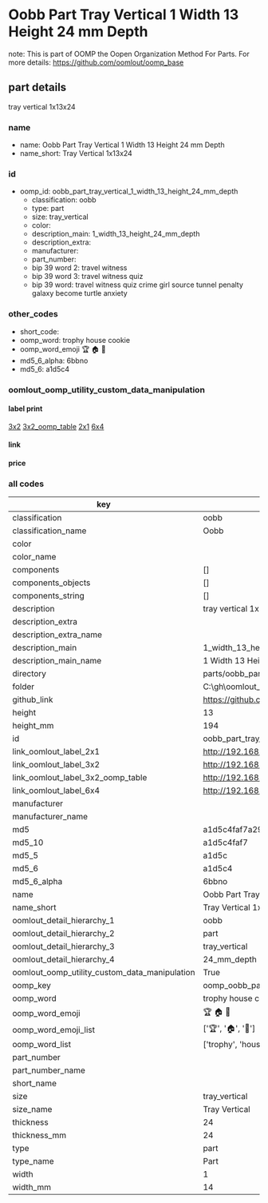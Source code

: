 # Oobb Part Tray Vertical 1 Width 13 Height 24 mm Depth  

note: This is part of OOMP the Oopen Organization Method For Parts. For more details: https://github.com/oomlout/oomp_base

##  part details
  



tray vertical 1x13x24



### name
* name: Oobb Part Tray Vertical 1 Width 13 Height 24 mm Depth
* name_short: Tray Vertical 1x13x24 
### id
* oomp_id: oobb_part_tray_vertical_1_width_13_height_24_mm_depth
  * classification: oobb
  * type: part
  * size: tray_vertical
  * color: 
  * description_main: 1_width_13_height_24_mm_depth
  * description_extra: 
  * manufacturer: 
  * part_number: 
  * bip 39 word 2: travel witness
  * bip 39 word 3: travel witness quiz
  * bip 39 word: travel witness quiz crime girl source tunnel penalty galaxy become turtle anxiety

### other_codes
* short_code: 
* oomp_word: trophy house cookie
* oomp_word_emoji :trophy: :house: :cookie:
* md5_6_alpha: 6bbno
* md5_6: a1d5c4






### oomlout_oomp_utility_custom_data_manipulation
#### label print
[3x2](http://192.168.1.245:1112/?label=oomp%206bbno)
[3x2_oomp_table](http://192.168.1.108:1112/?label=oomp%206bbno)
[2x1](http://192.168.1.242:1112/?label=oomp%206bbno)
[6x4](http://192.168.1.55:1112/?label=oomp%206bbno)    

#### link

                              

#### price







### all codes 
| key | value |  
| --- | --- |  
| classification | oobb |  
| classification_name | Oobb |  
| color |  |  
| color_name |  |  
| components | [] |  
| components_objects | [] |  
| components_string | [] |  
| description | tray vertical 1x13x24 |  
| description_extra |  |  
| description_extra_name |  |  
| description_main | 1_width_13_height_24_mm_depth |  
| description_main_name | 1 Width 13 Height 24 mm Depth |  
| directory | parts/oobb_part_tray_vertical_1_width_13_height_24_mm_depth |  
| folder | C:\gh\oomlout_oobb_version_4_generated_parts\parts\oobb_part_tray_vertical_1_width_13_height_24_mm_depth |  
| github_link | https://github.com/oomlout/oomlout_oomp_part_src/tree/main/parts/oobb_part_tray_vertical_1_width_13_height_24_mm_depth |  
| height | 13 |  
| height_mm | 194 |  
| id | oobb_part_tray_vertical_1_width_13_height_24_mm_depth |  
| link_oomlout_label_2x1 | http://192.168.1.242:1112/?label=oomp%206bbno |  
| link_oomlout_label_3x2 | http://192.168.1.245:1112/?label=oomp%206bbno |  
| link_oomlout_label_3x2_oomp_table | http://192.168.1.108:1112/?label=oomp%206bbno |  
| link_oomlout_label_6x4 | http://192.168.1.55:1112/?label=oomp%206bbno |  
| manufacturer |  |  
| manufacturer_name |  |  
| md5 | a1d5c4faf7a29d53403123395fff2f3c |  
| md5_10 | a1d5c4faf7 |  
| md5_5 | a1d5c |  
| md5_6 | a1d5c4 |  
| md5_6_alpha | 6bbno |  
| name | Oobb Part Tray Vertical 1 Width 13 Height 24 mm Depth |  
| name_short | Tray Vertical 1x13x24  |  
| oomlout_detail_hierarchy_1 | oobb |  
| oomlout_detail_hierarchy_2 | part |  
| oomlout_detail_hierarchy_3 | tray_vertical |  
| oomlout_detail_hierarchy_4 | 24_mm_depth |  
| oomlout_oomp_utility_custom_data_manipulation | True |  
| oomp_key | oomp_oobb_part_tray_vertical_1_width_13_height_24_mm_depth |  
| oomp_word | trophy house cookie |  
| oomp_word_emoji | :trophy: :house: :cookie: |  
| oomp_word_emoji_list | [':trophy:', ':house:', ':cookie:'] |  
| oomp_word_list | ['trophy', 'house', 'cookie'] |  
| part_number |  |  
| part_number_name |  |  
| short_name |  |  
| size | tray_vertical |  
| size_name | Tray Vertical |  
| thickness | 24 |  
| thickness_mm | 24 |  
| type | part |  
| type_name | Part |  
| width | 1 |  
| width_mm | 14 |  

